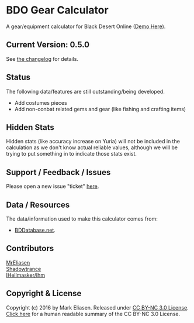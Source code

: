 BDO Gear Calculator
========

A gear/equipment calculator for Black Desert Online ([Demo Here](https://shadowtrance.github.io)).


## Current Version: 0.5.0

See [the changelog](https://github.com/Shadowtrance/BDO-Gear-Calculator/blob/master/CHANGELOG.md) for details.


## Status

The following data/features are still outstanding/being developed.

  - Add costumes pieces
  - Add non-conbat related gems and gear (like fishing and crafting items)


## Hidden Stats

Hidden stats (like accuracy increase on Yuria) will not be included in the calculation as we don't know actual reliable values, although we will be trying to put something in to indicate those stats exist.


## Support / Feedback / Issues

Please open a new issue "ticket" [here](https://github.com/Shadowtrance/BDO-Gear-Calculator/issues).


## Data / Resources

The data/information used to make this calculator comes from:

 * [BDDatabase.net](http://bddatabase.net).

## Contributors

[MrEliasen](https://github.com/MrEliasen)    
[Shadowtrance](https://github.com/Shadowtrance)    
[IHellmasker/Ihm](https://github.com/Ihellmasker)

## Copyright & License

Copyright (c) 2016 by Mark Eliasen.
Released under [CC BY-NC 3.0 License](https://creativecommons.org/licenses/by-nc/3.0/legalcode).   
[Click here](https://creativecommons.org/licenses/by-nc/3.0/) for a human readable summary of the CC BY-NC 3.0 License.
